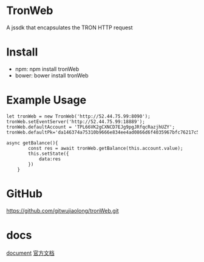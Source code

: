 # TronWeb


A jssdk that encapsulates the TRON HTTP request

# Install
* npm: npm install tronWeb
* bower: bower install tronWeb


# Example Usage
```
let tronWeb = new TronWeb('http://52.44.75.99:8090');
tronWeb.setEventServer('http://52.44.75.99:18889');
tronWeb.defaultAccount = 'TPL66VK2gCXNCD7EJg9pgJRfqcRazjhUZY';
tronWeb.defaultPk='da146374a75310b9666e834ee4ad0866d6f4035967bfc76217c5a495fff9f0d0'; 

async getBalance(){
        const res = await tronWeb.getBalance(this.account.value);
        this.setState({
            data:res
        })
    }  

```

# GitHub
https://github.com/gitwujiaolong/tronWeb.git
# docs
[document](http://doc.tron.network/)
[官方文档](http://doc.tron.network/)


